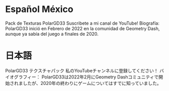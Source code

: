 # Español México
Pack de Texturas PolarGD33
Suscribete a mi canal de YouTube!
Biografía:
PolarGD33 inició en Febrero de 2022 en la comunidad de Geometry Dash, aunque ya sabía del juego a finales de 2020.




# 日本語
PolarGD33 テクスチャパック
私のYouTubeチャンネルに登録してください！
バイオグラフィー：
PolarGD33は2022年2月にGeometry Dashコミュニティで開始されましたが、2020年の終わりにゲームについてはすでに知っていました。
